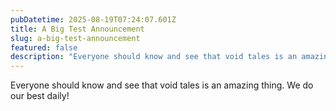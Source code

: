 ```yaml
---
pubDatetime: 2025-08-19T07:24:07.601Z
title: A Big Test Announcement
slug: a-big-test-announcement
featured: false
description: "Everyone should know and see that void tales is an amazing thing. We do our best daily!..."
---
```


Everyone should know and see that void tales is an amazing thing. We do our best daily!